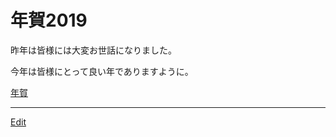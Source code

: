 # 年賀2019

[](https://gyazo.com/8c792ff50987a127902ec09244ffe25a)

昨年は皆様には大変お世話になりました。

今年は皆様にとって良い年でありますように。



[年賀](年賀.md) 




----
[Edit](https://github.com/vitroid/vitroid.github.io/edit/master/MD/年賀2019.md)
